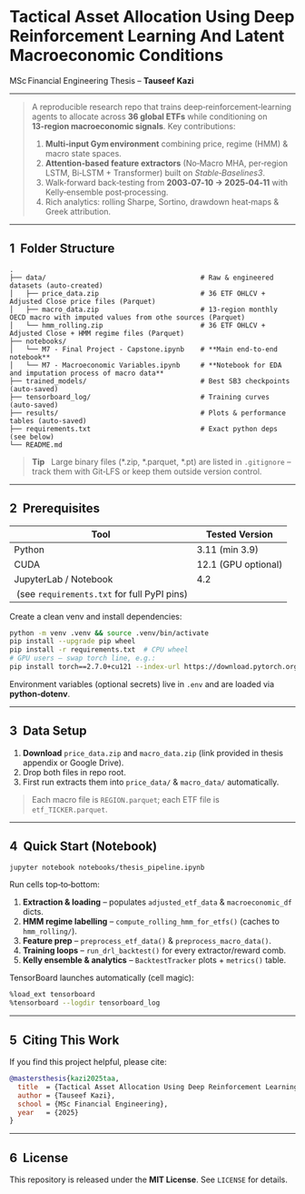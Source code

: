# **Tactical Asset Allocation Using Deep Reinforcement Learning And Latent Macroeconomic Conditions**

MSc Financial Engineering Thesis – **Tauseef Kazi**

---

> A reproducible research repo that trains deep‐reinforcement‑learning agents to allocate across **36 global ETFs** while conditioning on **13‑region macroeconomic signals**.
> Key contributions:
>
> 1. **Multi‑input Gym environment** combining price, regime (HMM) & macro state spaces.
> 2. **Attention‑based feature extractors** (No‑Macro MHA, per‑region LSTM, Bi‑LSTM + Transformer) built on *Stable‑Baselines3*.
> 3. Walk‑forward back‑testing from **2003‑07‑10 → 2025‑04‑11** with Kelly‐ensemble post‑processing.
> 4. Rich analytics: rolling Sharpe, Sortino, drawdown heat‑maps & Greek attribution.

---

## 1  Folder Structure

```text
.
├── data/                                      # Raw & engineered datasets (auto‑created)
│   ├── price_data.zip                         # 36 ETF OHLCV + Adjusted Close price files (Parquet)
│   ├── macro_data.zip                         # 13‑region monthly OECD macro with imputed values from othe sources (Parquet)
│   └── hmm_rolling.zip                        # 36 ETF OHLCV + Adjusted Close + HMM regime files (Parquet)
├── notebooks/
│   └── M7 - Final Project - Capstone.ipynb    # **Main end‑to‑end notebook**
│   └── M7 - Macroeconomic Variables.ipynb     # **Notebook for EDA and imputation process of macro data**
├── trained_models/                            # Best SB3 checkpoints (auto‑saved)
├── tensorboard_log/                           # Training curves (auto‑saved)
├── results/                                   # Plots & performance tables (auto‑saved)
├── requirements.txt                           # Exact python deps (see below)
└── README.md                                  
```

> **Tip**   Large binary files (\*.zip, \*.parquet, \*.pt) are listed in `.gitignore` – track them with Git‑LFS or keep them outside version control.

---

## 2  Prerequisites

| Tool                                         | Tested Version      |
| -------------------------------------------- | ------------------- |
| Python                                       | 3.11 (min 3.9)      |
| CUDA                                         | 12.1 (GPU optional) |
| JupyterLab / Notebook                        | 4.2                 |
|  (see `requirements.txt` for full PyPI pins) |                     |

Create a clean venv and install dependencies:

```bash
python -m venv .venv && source .venv/bin/activate
pip install --upgrade pip wheel
pip install -r requirements.txt  # CPU wheel
# GPU users – swap torch line, e.g.:
pip install torch==2.7.0+cu121 --index-url https://download.pytorch.org/whl/cu121
```

Environment variables (optional secrets) live in `.env` and are loaded via **python‑dotenv**.

---

## 3  Data Setup

1. **Download** `price_data.zip` and `macro_data.zip` (link provided in thesis appendix or Google Drive).
2. Drop both files in repo root.
3. First run extracts them into `price_data/` & `macro_data/` automatically.

> Each macro file is `REGION.parquet`; each ETF file is `etf_TICKER.parquet`.

---

## 4  Quick Start (Notebook)

```bash
jupyter notebook notebooks/thesis_pipeline.ipynb
```

Run cells top‑to‑bottom:

1. **Extraction & loading** – populates `adjusted_etf_data` & `macroeconomic_df` dicts.
2. **HMM regime labelling** – `compute_rolling_hmm_for_etfs()` (caches to `hmm_rolling/`).
3. **Feature prep** – `preprocess_etf_data()` & `preprocess_macro_data()`.
4. **Training loops** – `run_drl_backtest()` for every extractor/reward comb.
5. **Kelly ensemble & analytics** – `BacktestTracker` plots + `metrics()` table.

TensorBoard launches automatically (cell magic):

```bash
%load_ext tensorboard
%tensorboard --logdir tensorboard_log
```

---

## 5  Citing This Work

If you find this project helpful, please cite:

```bibtex
@mastersthesis{kazi2025taa,
  title  = {Tactical Asset Allocation Using Deep Reinforcement Learning And Latent Macroeconomic Conditions},
  author = {Tauseef Kazi},
  school = {MSc Financial Engineering},
  year   = {2025}
}
```

---

## 6  License

This repository is released under the **MIT License**. See `LICENSE` for details.
